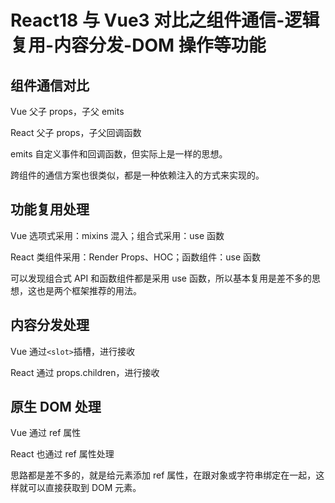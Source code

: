 # React18 与 Vue3 对比之组件通信-逻辑复用-内容分发-DOM 操作等功能

## 组件通信对比

Vue 父子 props，子父 emits

React 父子 props，子父回调函数

emits 自定义事件和回调函数，但实际上是一样的思想。

跨组件的通信方案也很类似，都是一种依赖注入的方式来实现的。

## 功能复用处理

Vue 选项式采用：mixins 混入；组合式采用：use 函数

React 类组件采用：Render Props、HOC；函数组件：use 函数

可以发现组合式 API 和函数组件都是采用 use 函数，所以基本复用是差不多的思想，这也是两个框架推荐的用法。

## 内容分发处理

Vue 通过`<slot>`插槽，进行接收

React 通过 props.children，进行接收

## 原生 DOM 处理

Vue 通过 ref 属性

React 也通过 ref 属性处理

思路都是差不多的，就是给元素添加 ref 属性，在跟对象或字符串绑定在一起，这样就可以直接获取到 DOM 元素。
